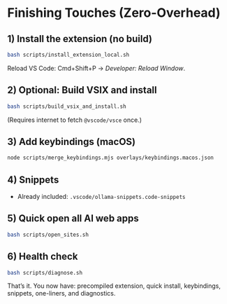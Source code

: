 # Finishing Touches (Zero-Overhead)

## 1) Install the extension (no build)
```bash
bash scripts/install_extension_local.sh
```
Reload VS Code: Cmd+Shift+P → *Developer: Reload Window*.

## 2) Optional: Build VSIX and install
```bash
bash scripts/build_vsix_and_install.sh
```
(Requires internet to fetch `@vscode/vsce` once.)

## 3) Add keybindings (macOS)
```bash
node scripts/merge_keybindings.mjs overlays/keybindings.macos.json
```

## 4) Snippets
- Already included: `.vscode/ollama-snippets.code-snippets`

## 5) Quick open all AI web apps
```bash
bash scripts/open_sites.sh
```

## 6) Health check
```bash
bash scripts/diagnose.sh
```

That’s it. You now have: precompiled extension, quick install, keybindings, snippets, one-liners, and diagnostics.
